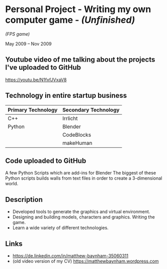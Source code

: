 # Personal Project - Writing my own computer game - *(Unfinished)*
*(FPS game)*

May 2009 – Nov 2009

## Youtube video of me talking about the projects I've uploaded to GitHub
https://youtu.be/N1fxfJVxaV8

## Technology in entire startup business
| Primary Technology | Secondary Technology |
| ------------------ | -------------------- |
| C++                | Irrlicht             |
| Python             | Blender              |
|                    | CodeBlocks           |
|                    | makeHuman            |

## Code uploaded to GitHub
A few Python Scripts which are add-ins for Blender
The biggest of these Python scripts builds walls from text files in order to create a 3-dimensional world.

## Description
* Developed tools to generate the graphics and virtual environment.
* Designing and building models, characters and graphics. Writing the game.
* Learn a wide variety of different technologies.

## Links
* https://de.linkedin.com/in/matthew-baynham-35060311
* (old video version of my CV) https://matthewbaynham.wordpress.com

